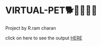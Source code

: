 # VIRTUAL-PET🐕🐶🐩🐕‍🦺

Project by R.ram charan

click on here to see the output [HERE](https://ramcharan208.github.io/pro-36-virtual-pet/)
